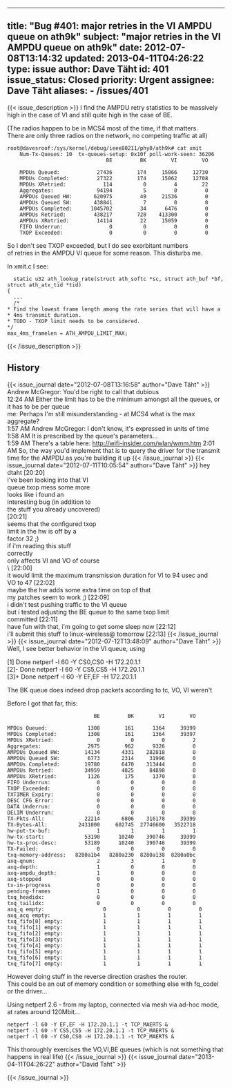 
---
title: "Bug #401: major retries in the VI AMPDU queue on ath9k"
subject: "major retries in the VI AMPDU queue on ath9k"
date: 2012-07-08T13:14:32
updated: 2013-04-11T04:26:22
type: issue
author: Dave Täht
id: 401
issue_status: Closed
priority: Urgent
assignee: Dave Täht
aliases:
    - /issues/401
---

{{< issue_description >}}
I find the AMPDU retry statistics to be massively high in the case of VI
and still quite high in the case of BE.

(The radios happen to be in MCS4 most of the time, if that matters.\
There are only three radios on the network, no competing traffic at all)

    root@davesroof:/sys/kernel/debug/ieee80211/phy0/ath9k# cat xmit
        Num-Tx-Queues: 10  tx-queues-setup: 0x10f poll-work-seen: 36206
                                    BE         BK        VI        VO

        MPDUs Queued:            27436        174     15066     12730
        MPDUs Completed:         27322        174     15062     12708
        MPDUs XRetried:            114          0         4        22
        Aggregates:              94194          5         0         0
        AMPDUs Queued HW:       620975         49     21536         0
        AMPDUs Queued SW:       438841          7         0         0
        AMPDUs Completed:      1045702         34      6476         0
        AMPDUs Retried:         438217        728    413300         0
        AMPDUs XRetried:         14114         22     15059         0
        FIFO Underrun:               0          0         0         0
        TXOP Exceeded:               0          0         0         0

So I don't see TXOP exceeded, but I do see exorbitant numbers\
of retries in the AMPDU VI queue for some reason. This disturbs me.

In xmit.c I see:

      static u32 ath_lookup_rate(struct ath_softc *sc, struct ath_buf *bf,
    struct ath_atx_tid *tid)
    {
      ...
      /*
    * Find the lowest frame length among the rate series that will have a
    * 4ms transmit duration.
    * TODO - TXOP limit needs to be considered.
    */
    max_4ms_framelen = ATH_AMPDU_LIMIT_MAX;


{{< /issue_description >}}

## History
{{< issue_journal date="2012-07-08T13:16:58" author="Dave Täht" >}}
Andrew McGregor: You'd be right to call that dubious\
12:24 AM Either the limit has to be the minimum amongst all the queues,
or it has to be per queue\
me: Perhaps I'm still misunderstanding - at MCS4 what is the max
aggregate?\
1:57 AM Andrew McGregor: I don't know, it's expressed in units of time\
1:58 AM It is prescribed by the queue's parameters...\
1:59 AM There's a table here: http://wifi-insider.com/wlan/wmm.htm
2:01 AM So, the way you'd implement that is to query the driver for the
transmit time for the AMPDU as you're building it up
{{< /issue_journal >}}
{{< issue_journal date="2012-07-11T10:05:54" author="Dave Täht" >}}
<nbd> hey dtaht \[20:20\]\
<nbd> i've been looking into that VI\
queue txop mess some more\
<nbd> looks like i found an\
interesting bug (in addition to\
the stuff you already uncovered)\
\[20:21\]\
<nbd> seems that the configured txop\
limit in the hw is off by a\
factor 32 ;)\
<nbd> if i'm reading this stuff\
correctly\
<nbd> only affects VI and VO of course\
\\ \[22:00\]\
<nbd> it would limit the maximum transmission duration for VI to 94 usec
and\
VO to 47 \[22:02\]\
<nbd> maybe the hw adds some extra time on top of that\
<nbd> my patches seem to work ;) \[22:09\]\
<nbd> i didn't test pushing traffic to the VI queue\
<nbd> but i tested adjusting the BE queue to the same txop limit\
<nbd> committed \[22:11\]\
<nbd> have fun with that, i'm going to get some sleep now \[22:12\]\
<nbd> i'll submit this stuff to linux-wireless@ tomorrow \[22:13\]
{{< /issue_journal >}}
{{< issue_journal date="2012-07-12T13:48:09" author="Dave Täht" >}}
Well, I see better behavior in the VI queue, using

\[1\] Done netperf -l 60 -Y CS0,CS0 -H 172.20.1.1\
\[2\]- Done netperf -l 60 -Y CS5,CS5 -H 172.20.1.1\
\[3\]+ Done netperf -l 60 -Y EF,EF -H 172.20.1.1

The BK queue does indeed drop packets according to tc, VO, VI weren't

Before I got that far, this:

                                BE         BK        VI        VO

    MPDUs Queued:             1308        161      1364     39399
    MPDUs Completed:          1308        161      1364     39397
    MPDUs XRetried:              0          0         0         2
    Aggregates:               2975        962      9326         0
    AMPDUs Queued HW:        14134       4331    282818         0
    AMPDUs Queued SW:         6773       2314     31996         0
    AMPDUs Completed:        19780       6470    313444         0
    AMPDUs Retried:          34959       4825     84898         0
    AMPDUs XRetried:          1126        175      1370         0
    FIFO Underrun:               0          0         0         0
    TXOP Exceeded:               0          0         0         0
    TXTIMER Expiry:              0          0         0         0
    DESC CFG Error:              0          0         0         0
    DATA Underrun:               0          0         0         0
    DELIM Underrun:              0          0         0         0
    TX-Pkts-All:             22214       6806    316178     39399
    TX-Bytes-All:          2431000     602745  27746600   3522718
    hw-put-tx-buf:               1          1         1         1
    hw-tx-start:             53190      10240    390746     39399
    hw-tx-proc-desc:         53189      10240    390746     39399
    TX-Failed:                   0          0         0         0
    txq-memory-address:   8280a1b4   8280a230  8280a138  8280a0bc
    axq-qnum:                    2          3         1         0
    axq-depth:                   1          0         0         0
    axq-ampdu_depth:             1          0         0         0
    axq-stopped                  0          0         0         0
    tx-in-progress               0          0         0         0
    pending-frames               1          0         0         0
    txq_headidx:                 0          0         0         0
    txq_tailidx:                 0          0         0         0
    axq_q empty:                   0          0         0         0
    axq_acq empty:                 1          1         1         1
    txq_fifo[0] empty:             1          1         1         1
    txq_fifo[1] empty:             1          1         1         1
    txq_fifo[2] empty:             1          1         1         1
    txq_fifo[3] empty:             1          1         1         1
    txq_fifo[4] empty:             1          1         1         1
    txq_fifo[5] empty:             1          1         1         1
    txq_fifo[6] empty:             1          1         1         1
    txq_fifo[7] empty:             1          1         1         1

However doing stuff in the reverse direction crashes the router.\
This could be an out of memory condition or something else with
fq\_codel or the driver...

Using netperf 2.6 - from my laptop, connected via mesh via ad-hoc mode,
at rates around 120Mbit...

    netperf -l 60 -Y EF,EF -H 172.20.1.1 -t TCP_MAERTS &
    netperf -l 60 -Y CS5,CS5 -H 172.20.1.1 -t TCP_MAERTS &
    netperf -l 60 -Y CS0,CS0 -H 172.20.1.1 -t TCP_MAERTS &

This thoroughly exercises the VO,VI,BE queues (which is not something
that happens in real life)
{{< /issue_journal >}}
{{< issue_journal date="2013-04-11T04:26:22" author="David Taht" >}}

{{< /issue_journal >}}


